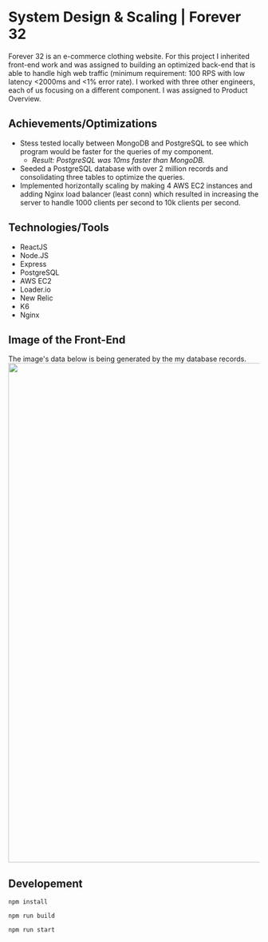 # System Design & Scaling | Forever 32

Forever 32 is an e-commerce clothing website. For this project I inherited front-end work and was assigned to building an optimized back-end that is able to handle high web traffic (minimum requirement: 100 RPS with low latency <2000ms and <1% error rate). I worked with three other engineers, each of us focusing on a different component. I was assigned to Product Overview. 

## Achievements/Optimizations

* Stess tested locally between MongoDB and PostgreSQL to see which program would be faster for the queries of my component.
   * _Result: PostgreSQL was 10ms faster than MongoDB._ 
* Seeded a PostgreSQL database with over 2 million records and consolidating three tables to optimize the queries. 
* Implemented horizontally scaling by making 4 AWS EC2 instances and adding Nginx load balancer (least conn) which resulted in increasing the server to handle 1000 clients per second to 10k clients per second. 

## Technologies/Tools
* ReactJS
* Node.JS
* Express
* PostgreSQL
* AWS EC2
* Loader.io
* New Relic
* K6
* Nginx

## Image of the Front-End
The image's data below is being generated by the my database records. <br/>
<img width="1000" src="https://media.giphy.com/media/FHoK7xpxAkge9Qbmen/giphy.gif" />

## Developement 
``` 
npm install
``` 
```
npm run build
```
```
npm run start
```
